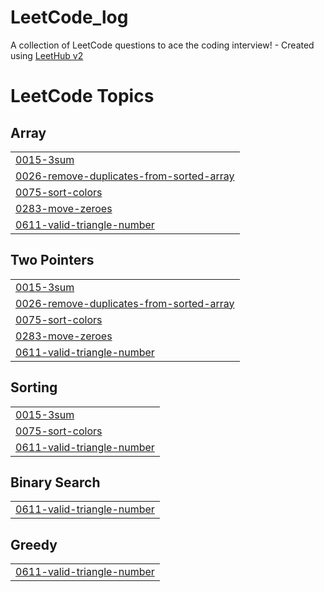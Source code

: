 # LeetCode_log
A collection of LeetCode questions to ace the coding interview! - Created using [LeetHub v2](https://github.com/arunbhardwaj/LeetHub-2.0)

<!---LeetCode Topics Start-->
# LeetCode Topics
## Array
|  |
| ------- |
| [0015-3sum](https://github.com/ZMMMao/LeetCode_log/tree/master/0015-3sum) |
| [0026-remove-duplicates-from-sorted-array](https://github.com/ZMMMao/LeetCode_log/tree/master/0026-remove-duplicates-from-sorted-array) |
| [0075-sort-colors](https://github.com/ZMMMao/LeetCode_log/tree/master/0075-sort-colors) |
| [0283-move-zeroes](https://github.com/ZMMMao/LeetCode_log/tree/master/0283-move-zeroes) |
| [0611-valid-triangle-number](https://github.com/ZMMMao/LeetCode_log/tree/master/0611-valid-triangle-number) |
## Two Pointers
|  |
| ------- |
| [0015-3sum](https://github.com/ZMMMao/LeetCode_log/tree/master/0015-3sum) |
| [0026-remove-duplicates-from-sorted-array](https://github.com/ZMMMao/LeetCode_log/tree/master/0026-remove-duplicates-from-sorted-array) |
| [0075-sort-colors](https://github.com/ZMMMao/LeetCode_log/tree/master/0075-sort-colors) |
| [0283-move-zeroes](https://github.com/ZMMMao/LeetCode_log/tree/master/0283-move-zeroes) |
| [0611-valid-triangle-number](https://github.com/ZMMMao/LeetCode_log/tree/master/0611-valid-triangle-number) |
## Sorting
|  |
| ------- |
| [0015-3sum](https://github.com/ZMMMao/LeetCode_log/tree/master/0015-3sum) |
| [0075-sort-colors](https://github.com/ZMMMao/LeetCode_log/tree/master/0075-sort-colors) |
| [0611-valid-triangle-number](https://github.com/ZMMMao/LeetCode_log/tree/master/0611-valid-triangle-number) |
## Binary Search
|  |
| ------- |
| [0611-valid-triangle-number](https://github.com/ZMMMao/LeetCode_log/tree/master/0611-valid-triangle-number) |
## Greedy
|  |
| ------- |
| [0611-valid-triangle-number](https://github.com/ZMMMao/LeetCode_log/tree/master/0611-valid-triangle-number) |
<!---LeetCode Topics End-->